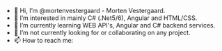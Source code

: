 - 👋 Hi, I’m @mortenvestergaard - Morten Vestergaard.
- 👀 I’m interested in mainly C# (.Net5/6), Angular and HTML/CSS.
- 🌱 I’m currently learning WEB API's, Angular and C# backend services.
- 💞️ I’m not currently looking for or collaborating on any project.
- 📫 How to reach me:
<!---
mortenvestergaard/mortenvestergaard is a ✨ special ✨ repository because its `README.md` (this file) appears on your GitHub profile.
You can click the Preview link to take a look at your changes.
--->
